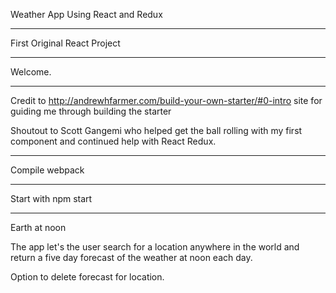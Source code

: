 Weather App Using React and Redux

----------------------------------

First Original React Project

----------------------------------

Welcome.

----------------------------------

Credit to http://andrewhfarmer.com/build-your-own-starter/#0-intro
site for guiding me through building the starter

Shoutout to Scott Gangemi who helped get the ball rolling with my first component and continued help with React Redux.

----------------------------------

Compile webpack

----------------------------------

Start with npm start

----------------------------------

Earth at noon

The app let's the user search for a location anywhere in the world and return a five day forecast of the weather at noon each day.

Option to delete forecast for location.

